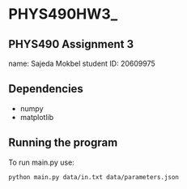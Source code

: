 # PHYS490HW3_

## PHYS490 Assignment 3
name: Sajeda Mokbel
student ID: 20609975

## Dependencies
- numpy
- matplotlib


## Running the program
To run main.py use:

```
python main.py data/in.txt data/parameters.json

```
